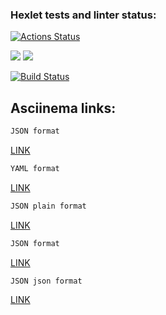 ### Hexlet tests and linter status:
[![Actions Status](https://github.com/VitaliyDvil/frontend-project-lvl2/workflows/hexlet-check/badge.svg)](https://github.com/VitaliyDvil/frontend-project-lvl2/actions)

<a href="https://codeclimate.com/github/VitaliyDvil/frontend-project-lvl2">
  <a href="https://codeclimate.com/github/VitaliyDvil/frontend-project-lvl2/maintainability"><img src="https://api.codeclimate.com/v1/badges/2d470e615b93a189bff0/maintainability" /></a>
</a>

<a href="https://codeclimate.com/github/VitaliyDvil/frontend-project-lvl2">
  <a href="https://codeclimate.com/github/VitaliyDvil/frontend-project-lvl2/test_coverage"><img src="https://api.codeclimate.com/v1/badges/2d470e615b93a189bff0/test_coverage" /></a>
</a>

[![Build Status](https://travis-ci.org/VitaliyDvil/frontend-project-lvl2.svg?branch=main)](https://travis-ci.org/VitaliyDvil/frontend-project-lvl2)

## Asciinema links:

```sh
JSON format
```
[LINK](https://asciinema.org/a/MjhFtNMbvbgihgyLEoC5hCD4O) <!-- gendiff json -->

```sh
YAML format
```
[LINK](https://asciinema.org/a/MjhFtNMbvbgihgyLEoC5hCD4O) <!-- gendiff yml -->

```sh
JSON plain format
```
[LINK](https://asciinema.org/a/hDc5iDa3BjxddwZe4zpyT38vN) <!-- gendiff plain format json -->

```sh
JSON format
```
[LINK](https://asciinema.org/a/3CRAAYJoJtgEvgOrQDgWYE09N) <!-- gendiff json -->

```sh
JSON json format
```
[LINK](https://asciinema.org/a/uyvABpSL5G6Yp71LeE1mvbXQm) <!-- gendiff json format json -->






